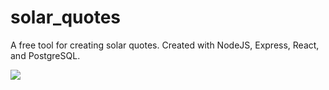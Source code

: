 # solar_quotes
A free tool for creating solar quotes. Created with NodeJS, Express, React, and PostgreSQL.

<img src="/demo/demo-gif.gif">
